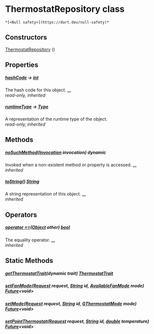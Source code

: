 


# ThermostatRepository class






    *[<Null safety>](https://dart.dev/null-safety)*






## Constructors

[ThermostatRepository](../yonomi-sdk/ThermostatRepository/ThermostatRepository.md) ()

    


## Properties

##### [hashCode](https://api.flutter.dev/flutter/dart-core/Object/hashCode.html) &#8594; [int](https://api.flutter.dev/flutter/dart-core/int-class.html)



The hash code for this object. [...](https://api.flutter.dev/flutter/dart-core/Object/hashCode.html)  
_read-only, inherited_



##### [runtimeType](https://api.flutter.dev/flutter/dart-core/Object/runtimeType.html) &#8594; [Type](https://api.flutter.dev/flutter/dart-core/Type-class.html)



A representation of the runtime type of the object.   
_read-only, inherited_




## Methods

##### [noSuchMethod](https://api.flutter.dev/flutter/dart-core/Object/noSuchMethod.html)([Invocation](https://api.flutter.dev/flutter/dart-core/Invocation-class.html) invocation) dynamic



Invoked when a non-existent method or property is accessed. [...](https://api.flutter.dev/flutter/dart-core/Object/noSuchMethod.html)  
_inherited_



##### [toString](https://api.flutter.dev/flutter/dart-core/Object/toString.html)() [String](https://api.flutter.dev/flutter/dart-core/String-class.html)



A string representation of this object. [...](https://api.flutter.dev/flutter/dart-core/Object/toString.html)  
_inherited_




## Operators

##### [operator ==](https://api.flutter.dev/flutter/dart-core/Object/operator_equals.html)([Object](https://api.flutter.dev/flutter/dart-core/Object-class.html) other) [bool](https://api.flutter.dev/flutter/dart-core/bool-class.html)



The equality operator. [...](https://api.flutter.dev/flutter/dart-core/Object/operator_equals.html)  
_inherited_





## Static Methods

##### [getThermostatTrait](../yonomi-sdk/ThermostatRepository/getThermostatTrait.md)(dynamic trait) [ThermostatTrait](../yonomi-sdk/ThermostatTrait-class.md)



   




##### [setFanMode](../yonomi-sdk/ThermostatRepository/setFanMode.md)([Request](../yonomi-sdk/Request-class.md) request, [String](https://api.flutter.dev/flutter/dart-core/String-class.html) id, [AvailableFanMode](../yonomi-sdk/AvailableFanMode.md) mode) [Future](https://api.flutter.dev/flutter/dart-async/Future-class.html)&lt;void>



   




##### [setMode](../yonomi-sdk/ThermostatRepository/setMode.md)([Request](../yonomi-sdk/Request-class.md) request, [String](https://api.flutter.dev/flutter/dart-core/String-class.html) id, [GThermostatMode](../third_party_yonomi_graphql_schema_schema.docs.schema.gql/GThermostatMode-class.md) mode) [Future](https://api.flutter.dev/flutter/dart-async/Future-class.html)&lt;void>



   




##### [setPointThermostat](../yonomi-sdk/ThermostatRepository/setPointThermostat.md)([Request](../yonomi-sdk/Request-class.md) request, [String](https://api.flutter.dev/flutter/dart-core/String-class.html) id, [double](https://api.flutter.dev/flutter/dart-core/double-class.html) temperature) [Future](https://api.flutter.dev/flutter/dart-async/Future-class.html)&lt;void>



   










